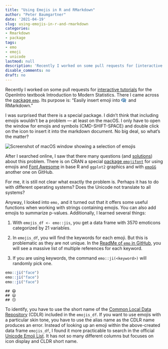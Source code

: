 ```yaml
---
title: "Using Emojis in R and RMarkdown"
author: "Peter Baumgartner"
date: '2021-04-19'
slug: using-emojis-in-r-and-rmarkdown
categories:
- Rmarkdown
- package
tags:
- emo
- emoji
- unicode
lastmod: null
description: 'Recently I worked on some pull requests for [interactive tutorials](https://github.com/OpenIntroStat/ims-tutorials) for the  OpenIntro textbook Introduction to Modern Statistics. There I came across the [package `emo`](https://github.com/hadley/emo). Its purpose is: "Easily insert emoji into R and RMarkdown". This post describes some learnings on how to use this package.'
disable_comments: no
draft: no
---
```


Recently I worked on some pull requests for [interactive tutorials](https://github.com/OpenIntroStat/ims-tutorials) for the OpenIntro textbook Introduction to Modern Statistics. There I came across the [package `emo`](https://github.com/hadley/emo). Its purpose is: “Easily insert emoji into <svg aria-hidden="true" role="img" viewBox="0 0 581 512" style="height:1em;width:1.13em;vertical-align:-0.125em;margin-right:0.2em;font-size:inherit;fill:steelblue;overflow:visible;position:relative;"><path d="M581 226.6C581 119.1 450.9 32 290.5 32S0 119.1 0 226.6C0 322.4 103.3 402 239.4 418.1V480h99.1v-61.5c24.3-2.7 47.6-7.4 69.4-13.9L448 480h112l-67.4-113.7c54.5-35.4 88.4-84.9 88.4-139.7zm-466.8 14.5c0-73.5 98.9-133 220.8-133s211.9 40.7 211.9 133c0 50.1-26.5 85-70.3 106.4-2.4-1.6-4.7-2.9-6.4-3.7-10.2-5.2-27.8-10.5-27.8-10.5s86.6-6.4 86.6-92.7-90.6-87.9-90.6-87.9h-199V361c-74.1-21.5-125.2-67.1-125.2-119.9zm225.1 38.3v-55.6c57.8 0 87.8-6.8 87.8 27.3 0 36.5-38.2 28.3-87.8 28.3zm-.9 72.5H365c10.8 0 18.9 11.7 24 19.2-16.1 1.9-33 2.8-50.6 2.9v-22.1z"/></svg> and RMarkdown.”

I was surprised that there is a special package. I didn’t think that including emojis wouldn’t be a problem — at least on the macOS. I only have to open the window for emojis and symbols (CMD-SHIFT-SPACE) and double click on the icon to insert it into the markdown document. No big deal, so what’s the matter?

![Screenshot of macOS window showing a selection of emojis](/post/2021/2021-04-19-using-emojis-in-r-and-rmarkdown.en_files/macOs-emojis-min.png)

After I searched online, I saw that there many questions (and [solutions](https://stackoverflow.com/questions/52378661/how-to-display-emojis-in-ggplot2-using-emo-package-in-r)) about this problem. There is on CRAN a special [package `emojifont`](https://cran.r-project.org/web/packages/emojifont/index.html) for using emojis and [Font Awesome](https://fontawesome.com/) in base R and `ggplot2` graphics and with [`emoGG`](https://github.com/dill/emoGG) another one on GitHub.

For me, it is still not clear what exactly the problem is. Perhaps it has to do with different operating systems? Does the Unicode not translate to all systems?

Anyway, I looked into `emo,` and it turned out that it offers some useful functions when working with strings containing emojis. You can also add emojis to summarize p-values. Additionally, I learned several things:

1.  With `emojis_df <- emo::jis`, you get a data frame with 3570 emoticons categorized by 21 variables.

2.  In `emojis_df`, you will find the keywords for each emoji. But this is problematic as they are not unique. In the [ReadMe of `emo` in GitHub](https://github.com/hadley/emo#keywords), you will see a massive list of multiple references for each keyword.

3.  If you are using keywords, the command `emo::ji(<keyword>)` will randomly pick one.

``` r
emo::ji("face")
emo::ji("face")
emo::ji("face")
```

    ## 😷 
    ## 😃 
    ## 😙

To identify, you have to use the short name of the [Common Local Data Repository](http://cldr.unicode.org/) (CDLR) included in the `emojis_df`.
If you want to use emojis with a particular skin tone, you have to use the alias name as the CDLR name produces an error.
Instead of looking up an emoji within the above-created data frame `emojis_df`, I found it more practicable to search in the official [Unicode Emoji List](https://www.unicode.org/emoji/charts/emoji-list.html). It has not so many different columns but focuses on icon display and CLDR short name.
